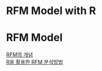 # RFM Model with R

# RFM Model

[RFM의 개념](https://blog.naver.com/bestinall/221274298234)  
[R을 활용한 RFM 분석방법](https://blog.naver.com/bestinall/221672243147)  

